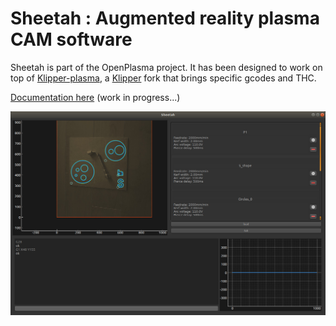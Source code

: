 # Sheetah : Augmented reality plasma CAM software

Sheetah is part of the OpenPlasma project. It has been designed to work on top of [Klipper-plasma](https://github.com/proto3/klipper-plasma), a [Klipper](https://github.com/KevinOConnor/klipper) fork that brings specific gcodes and THC.

[Documentation here](https://openplasma.readthedocs.io) (work in progress...)

![alt text](doc/images/sheetah.jpg)
